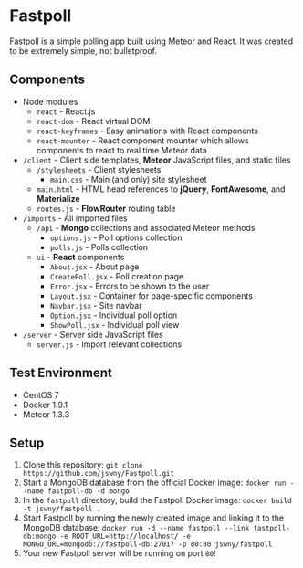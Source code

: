 # Fastpoll
Fastpoll is a simple polling app built using Meteor and React. It was created to be extremely simple, not bulletproof.

## Components
- Node modules
  - `react` - React.js
  - `react-dom` - React virtual DOM
  - `react-keyframes` - Easy animations with React components
  - `react-mounter` - React component mounter which allows components to react to real time Meteor data
- `/client` - Client side templates, **Meteor** JavaScript files, and static files
  - `/stylesheets` - Client stylesheets
    - `main.css` - Main (and only) site stylesheet
  - `main.html` -  HTML head references to **jQuery**, **FontAwesome**, and **Materialize**
  - `routes.js` - **FlowRouter** routing table
- `/imports` - All imported files
  - `/api` - **Mongo** collections and associated Meteor methods
    - `options.js` - Poll options collection
    - `polls.js` - Polls collection
  - `ui` - **React** components
    - `About.jsx` - About page
    - `CreatePoll.jsx` - Poll creation page
    - `Error.jsx` - Errors to be shown to the user
    - `Layout.jsx` - Container for page-specific components
    - `Navbar.jsx` - Site navbar
    - `Option.jsx` - Individual poll option
    - `ShowPoll.jsx` - Individual poll view
- `/server` - Server side JavaScript files
  - `server.js` - Import relevant collections

## Test Environment
- CentOS 7
- Docker 1.9.1
- Meteor 1.3.3

## Setup
1. Clone this repository: `git clone https://github.com/jswny/Fastpoll.git`
2. Start a MongoDB database from the official Docker image: `docker run --name fastpoll-db -d mongo`
3. In the `fastpoll` directory, build the Fastpoll Docker image: `docker build -t jswny/fastpoll .`
4. Start Fastpoll by running the newly created image and linking it to the MongoDB database: `docker run -d --name fastpoll --link fastpoll-db:mongo -e ROOT_URL=http://localhost/ -e MONGO_URL=mongodb://fastpoll-db:27017 -p 80:80 jswny/fastpoll`
5. Your new Fastpoll server will be running on port `80`!
